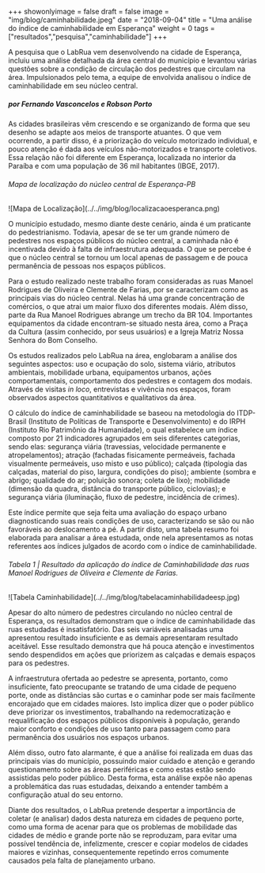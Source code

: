+++
showonlyimage = false
draft = false
image = "img/blog/caminhabilidade.jpeg"
date = "2018-09-04"
title = "Uma análise do índice de caminhabilidade em Esperança"
weight = 0
tags = ["resultados","pesquisa","caminhabilidade"]
+++


A pesquisa que o LabRua vem desenvolvendo na cidade de Esperança, incluiu uma análise detalhada da área central do município e levantou várias questões sobre a condição de circulação dos pedestres que circulam na área. Impulsionados pelo tema, a equipe de envolvida analisou o índice de caminhabilidade em seu núcleo central.
<!--more-->

<H5>por Fernando Vasconcelos e Robson Porto</H5>

As cidades brasileiras vêm crescendo e se organizando de forma que seu desenho se adapte aos meios de transporte atuantes. O que vem ocorrendo, a partir disso, é a priorização do veículo motorizado individual, e pouco atenção é dada aos veículos não-motorizados e transporte coletivos. Essa relação não foi diferente em Esperança, localizada no interior da Paraíba e com uma população de 36 mil habitantes (IBGE, 2017).

<H6>Mapa de localização do núcleo central de Esperança-PB</H6>
![Mapa de Localização](../../img/blog/localizacaoesperanca.png)

O município estudado, mesmo diante deste cenário, ainda é um praticante do pedestrianismo. Todavia, apesar de se ter um grande número de pedestres nos espaços públicos do núcleo central, a caminhada não é incentivada devido à falta de infraestrutura adequada. O que se percebe é que o núcleo central se tornou um local apenas de passagem e de pouca permanência de pessoas nos espaços públicos.

Para o estudo realizado neste trabalho foram consideradas as ruas Manoel Rodrigues de Oliveira e Clemente de Farias, por se caracterizam como as principais vias do núcleo central. Nelas há uma grande concentração de comércios, o que atrai um maior fluxo dos diferentes modais. Além disso, parte da Rua Manoel Rodrigues abrange um trecho da BR 104. Importantes equipamentos da cidade encontram-se situado nesta área, como a Praça da Cultura (assim conhecido, por seus usuários) e a Igreja Matriz Nossa Senhora do Bom Conselho.

Os estudos realizados pelo LabRua na área, englobaram a análise dos seguintes aspectos: uso e ocupação do solo, sistema viário, atributos ambientais, mobilidade urbana, equipamentos urbanos, ações comportamentais, comportamento dos pedestres e contagem dos modais. Através de visitas *in loco*, entrevistas e vivência nos espaços, foram observados aspectos quantitativos e qualitativos da área.

O cálculo do índice de caminhabilidade se baseou na metodologia do ITDP-Brasil (Instituto de Políticas de Transporte e Desenvolvimento) e do IRPH (Instituto Rio Patrimônio da Humanidade), o qual estabelece um índice composto por 21 indicadores agrupados em seis diferentes categorias, sendo elas: segurança viária (travessias, velocidade permanente e atropelamentos); atração (fachadas fisicamente permeáveis, fachada visualmente permeáveis, uso misto e uso público); calçada (tipologia das calçadas, material do piso, largura, condições do piso); ambiente (sombra e abrigo; qualidade do ar; poluição sonora; coleta de lixo); mobilidade (dimensão da quadra, distância do transporte público, ciclovias); e segurança viária (iluminação, fluxo de pedestre, incidência de crimes).

Este índice permite que seja feita uma avaliação do espaço urbano diagnosticando suas reais condições de uso, caracterizando se são ou não favoráveis ao deslocamento a pé. A partir disto, uma tabela resumo foi elaborada para analisar a área estudada, onde nela apresentamos as notas referentes aos índices julgados de acordo com o índice de caminhabilidade.


<H6>Tabela 1 | Resultado da aplicação do índice de Caminhabilidade das ruas Manoel Rodrigues de Oliveira e Clemente de Farias. </H6>
![Tabela Caminhabilidade](../../img/blog/tabelacaminhabilidadeesp.jpg)

Apesar do alto número de pedestres circulando no núcleo central de Esperança, os resultados demonstram que o índice de caminhabilidade das ruas estudadas é insatisfatório. Das seis variáveis analisadas uma apresentou resultado insuficiente e as demais apresentaram resultado aceitável. Esse resultado demonstra que há pouca atenção e investimentos sendo despendidos em ações que priorizem as calçadas e demais espaços para os pedestres.

A infraestrutura ofertada ao pedestre se apresenta, portanto, como insuficiente, fato preocupante se tratando de uma cidade de pequeno porte, onde as distâncias são curtas e o caminhar pode ser mais facilmente encorajado que em cidades maiores. Isto implica dizer que o poder público deve priorizar os investimentos, trabalhando na redemocratização e requalificação dos espaços públicos disponíveis à população, gerando maior conforto e condições de uso tanto para passagem como para permanência dos usuários nos espaços urbanos.

Além disso, outro fato alarmante, é que a análise foi realizada em duas das principais vias do município, possuindo maior cuidado e atenção e gerando questionamento sobre as áreas periféricas e como estas estão sendo assistidas pelo poder público. Desta forma, esta análise expõe não apenas a problemática das ruas estudadas, deixando a entender também a configuração atual do seu entorno.

Diante dos resultados, o LabRua pretende despertar a importância de coletar (e analisar) dados desta natureza em cidades de pequeno porte, como uma forma de acenar para que os problemas de mobilidade das cidades de médio e grande porte não se reproduzam, para evitar uma possível tendência de, infelizmente,  crescer e copiar modelos de cidades maiores e vizinhas, consequentemente repetindo erros comumente causados pela falta de planejamento urbano.
